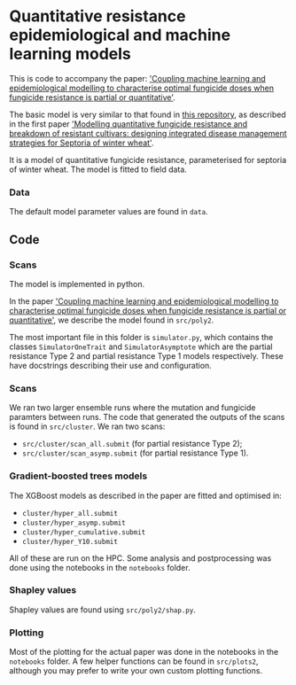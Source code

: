 # Quantitative resistance epidemiological and machine learning models

This is code to accompany the paper: ['Coupling machine learning and epidemiological modelling to characterise optimal fungicide doses when fungicide resistance is partial or quantitative']().

The basic model is very similar to that found in [this repository](github.com/nt409/quantitative-resistance), as described in the first paper ['Modelling quantitative fungicide resistance and breakdown of resistant cultivars: designing integrated disease management strategies for Septoria of winter wheat'](biorxiv.org/content/10.1101/2022.08.10.503500v1.full).

It is a model of quantitative fungicide resistance, parameterised for septoria of winter wheat. The model is fitted to field data.

### Data

The default model parameter values are found in `data`.

## Code

### Scans

The model is implemented in python.

In the paper ['Coupling machine learning and epidemiological modelling to characterise optimal fungicide doses when fungicide resistance is partial or quantitative'](), we describe the model found in `src/poly2`.

The most important file in this folder is `simulator.py`, which contains the classes `SimulatorOneTrait` and `SimulatorAsymptote` which are the partial resistance Type 2 and partial resistance Type 1 models respectively. These have docstrings describing their use and configuration.

### Scans

We ran two larger ensemble runs where the mutation and fungicide paramters between runs. The code that generated the outputs of the scans is found in `src/cluster`. We ran two scans:

- `src/cluster/scan_all.submit` (for partial resistance Type 2);
- `src/cluster/scan_asymp.submit` (for partial resistance Type 1).

### Gradient-boosted trees models

The XGBoost models as described in the paper are fitted and optimised in:

- `cluster/hyper_all.submit`
- `cluster/hyper_asymp.submit`
- `cluster/hyper_cumulative.submit`
- `cluster/hyper_Y10.submit`

All of these are run on the HPC. Some analysis and postprocessing was done using the notebooks in the `notebooks` folder.

### Shapley values

Shapley values are found using `src/poly2/shap.py`.

### Plotting

Most of the plotting for the actual paper was done in the notebooks in the `notebooks` folder. A few helper functions can be found in `src/plots2`, although you may prefer to write your own custom plotting functions.

